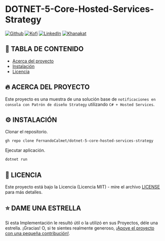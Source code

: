 # DOTNET-5-Core-Hosted-Services-Strategy

[![Github][github-shield]][github-url]
[![Kofi][kofi-shield]][kofi-url]
[![LinkedIn][linkedin-shield]][linkedin-url]
[![Khanakat][khanakat-shield]][khanakat-url]

## 📓 TABLA DE CONTENIDO

* [Acerca del proyecto](#acerca-del-proyecto)
* [Instalación](#instalación)
* [Licencia](#licencia)

## 🔥 ACERCA DEL PROYECTO

Este proyecto es una muestra de una solución base de `notificaciones en consola con Patrón de diseño Strategy` utilizando `C# + Hosted Services`.

## ⚙️ INSTALACIÓN

Clonar el repositorio.

```bash
gh repo clone FernandoCalmet/dotnet-5-core-hosted-services-strategy
```

Ejecutar aplicación.

```bash
dotnet run
```

## 📄 LICENCIA

Este proyecto está bajo la Licencia (Licencia MIT) - mire el archivo [LICENSE](LICENSE) para más detalles.

## ⭐️ DAME UNA ESTRELLA

Si esta Implementación le resultó útil o la utilizó en sus Proyectos, déle una estrella. ¡Gracias! O, si te sientes realmente generoso, [¡Apoye el proyecto con una pequeña contribución!](https://ko-fi.com/fernandocalmet).

<!--- reference style links --->
[github-shield]: https://img.shields.io/badge/-@fernandocalmet-%23181717?style=flat-square&logo=github
[github-url]: https://github.com/fernandocalmet
[kofi-shield]: https://img.shields.io/badge/-@fernandocalmet-%231DA1F2?style=flat-square&logo=kofi&logoColor=ff5f5f
[kofi-url]: https://ko-fi.com/fernandocalmet
[linkedin-shield]: https://img.shields.io/badge/-fernandocalmet-blue?style=flat-square&logo=Linkedin&logoColor=white&link=https://www.linkedin.com/in/fernandocalmet
[linkedin-url]: https://www.linkedin.com/in/fernandocalmet
[khanakat-shield]: https://img.shields.io/badge/khanakat.com-brightgreen?style=flat-square
[khanakat-url]: https://khanakat.com
